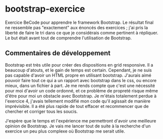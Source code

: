 # bootstrap-exercice

Exercice BeCode pour apprendre le framework Bootstrap.
Le résultat final ne ressemble pas "exactement" aux énoncés des exercices ; j'ai pris la liberté de faire le tri dans ce que je considérais comme pertinent à répliquer. Le but était avant tout de comprendre l'utilisation de Bootstrap.

## Commentaires de développement

Bootstrap est très utile pour créer des dispositions en grid responsive. Il a beaucoup d'atouts, et le gain de temps est certain. Cependant, je ne suis pas capable d'avoir un HTML propre en utilisant bootstrap. J'aurais aimé pouvoir faire tout ce qui a un rapport avec bootstrap dans le css, ou encore mieux, dans un fichier à part. Je me rends compte que c'est une nécessité pour moi d'avoir un code ordonné, et ce problème de propreté risque même d'être pour moi un obstacle avec Bootstrap. Je m'étais totalement perdue à l'exercice 4, j'avais tellement modifié mon code qu'il agissait de manière imprévisible. Il a été plus rapide de tout effacer et recommencer que de chercher et corriger tous les soucis.

J'espère que le temps et l'expérience me permettront d'avoir une meilleure opinion de Bootstrap. Je vais me lancer tout de suite à la recherche d'un exercice un peu plus complexe où Bootstrap me serait utile.


